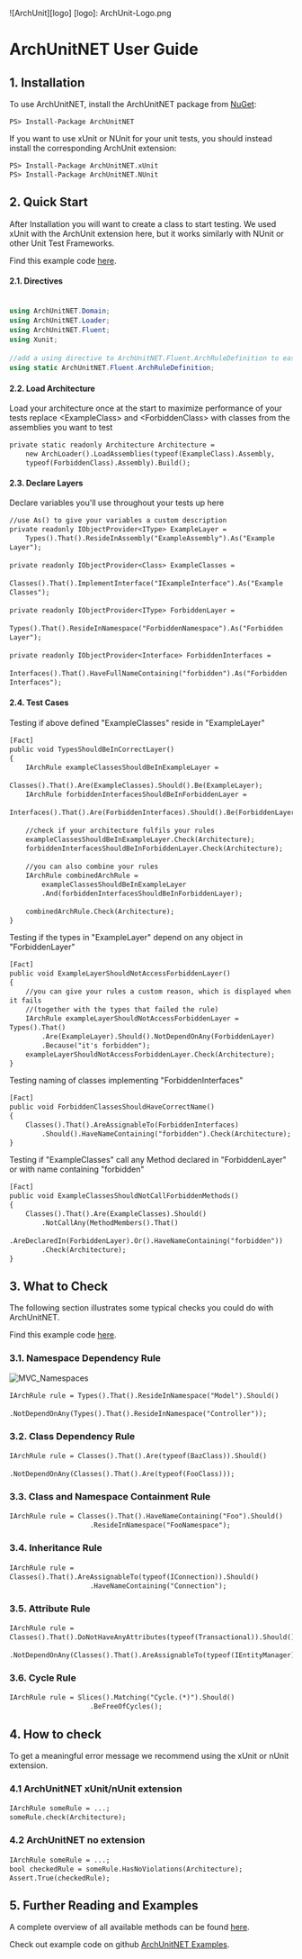 ![ArchUnit][logo]
[logo]: ArchUnit-Logo.png
# ArchUnitNET User Guide

## 1. Installation
To use ArchUnitNET, install the ArchUnitNET package from [NuGet](https://www.nuget.org/packages/TngTech.ArchUnitNET/):
```
PS> Install-Package ArchUnitNET
```
If you want to use xUnit or NUnit for your unit tests, you should instead install the corresponding ArchUnit extension:
```
PS> Install-Package ArchUnitNET.xUnit
PS> Install-Package ArchUnitNET.NUnit
```
## 2. Quick Start

After Installation you will want to create a class to start testing. We used xUnit with the ArchUnit extension here, but it works similarly with NUnit or other Unit Test Frameworks.

Find this example code [here](https://github.com/TNG/ArchUnitNET/blob/master/ExampleTest/ExampleArchUnitTest.cs).
#### 2.1. Directives
```cs

using ArchUnitNET.Domain;
using ArchUnitNET.Loader;
using ArchUnitNET.Fluent;
using Xunit;

//add a using directive to ArchUnitNET.Fluent.ArchRuleDefinition to easily define ArchRules
using static ArchUnitNET.Fluent.ArchRuleDefinition;

```

#### 2.2. Load Architecture
Load your architecture once at the start to maximize performance of your tests
replace <ExampleClass\> and <ForbiddenClass\> with classes from the assemblies you want to test
```
private static readonly Architecture Architecture =
    new ArchLoader().LoadAssemblies(typeof(ExampleClass).Assembly, 
    typeof(ForbiddenClass).Assembly).Build();
```
#### 2.3. Declare Layers
Declare variables you'll use throughout your tests up here
```
//use As() to give your variables a custom description
private readonly IObjectProvider<IType> ExampleLayer =
    Types().That().ResideInAssembly("ExampleAssembly").As("Example Layer");

private readonly IObjectProvider<Class> ExampleClasses =
    Classes().That().ImplementInterface("IExampleInterface").As("Example Classes");

private readonly IObjectProvider<IType> ForbiddenLayer =
    Types().That().ResideInNamespace("ForbiddenNamespace").As("Forbidden Layer");

private readonly IObjectProvider<Interface> ForbiddenInterfaces =
    Interfaces().That().HaveFullNameContaining("forbidden").As("Forbidden Interfaces");

```
#### 2.4. Test Cases

Testing if above defined "ExampleClasses" reside in "ExampleLayer"
```
[Fact]
public void TypesShouldBeInCorrectLayer()
{
    IArchRule exampleClassesShouldBeInExampleLayer =
        Classes().That().Are(ExampleClasses).Should().Be(ExampleLayer);
    IArchRule forbiddenInterfacesShouldBeInForbiddenLayer =
        Interfaces().That().Are(ForbiddenInterfaces).Should().Be(ForbiddenLayer);

    //check if your architecture fulfils your rules
    exampleClassesShouldBeInExampleLayer.Check(Architecture);
    forbiddenInterfacesShouldBeInForbiddenLayer.Check(Architecture);

    //you can also combine your rules
    IArchRule combinedArchRule =
        exampleClassesShouldBeInExampleLayer
		.And(forbiddenInterfacesShouldBeInForbiddenLayer);
			
    combinedArchRule.Check(Architecture);
}
```
Testing if the types in "ExampleLayer" depend on any object in "ForbiddenLayer"
```
[Fact]
public void ExampleLayerShouldNotAccessForbiddenLayer()
{
    //you can give your rules a custom reason, which is displayed when it fails
    //(together with the types that failed the rule)
    IArchRule exampleLayerShouldNotAccessForbiddenLayer = Types().That()
		.Are(ExampleLayer).Should().NotDependOnAny(ForbiddenLayer)
		.Because("it's forbidden");
    exampleLayerShouldNotAccessForbiddenLayer.Check(Architecture);
}
```
Testing naming of classes implementing "ForbiddenInterfaces"
```
[Fact]
public void ForbiddenClassesShouldHaveCorrectName()
{
    Classes().That().AreAssignableTo(ForbiddenInterfaces)
        .Should().HaveNameContaining("forbidden").Check(Architecture);
}
```
Testing if "ExampleClasses" call any Method declared in "ForbiddenLayer" or with name containing "forbidden"
```
[Fact]
public void ExampleClassesShouldNotCallForbiddenMethods()
{
    Classes().That().Are(ExampleClasses).Should()
		.NotCallAny(MethodMembers().That()
		.AreDeclaredIn(ForbiddenLayer).Or().HaveNameContaining("forbidden"))
        .Check(Architecture);
}
```
## 3. What to Check
The following section illustrates some typical checks you could do with ArchUnitNET.

Find this example code [here](https://github.com/TNG/ArchUnitNET).

### 3.1. Namespace Dependency Rule
![MVC_Namespaces](http://www.plantuml.com/plantuml/png/9Owx2i9044Lxlq9_8DDRnK8i12kjPPozPXUoks4UY7wz4PjxuS21CvgpUjHviojDvaW8dRVPVR4zaV9hc8hdU8H1fJT7yq5wfHEwJcT5V2g_bGug-TQANuvNUe8z5AJWv1cfYz4wKLUNlVH6VrHuKgv6ZIjiOS6THM0sBB-S4Isj_mK0)
```
IArchRule rule = Types().That().ResideInNamespace("Model").Should()
                    .NotDependOnAny(Types().That().ResideInNamespace("Controller"));
```
### 3.2. Class Dependency Rule
````
IArchRule rule = Classes().That().Are(typeof(BazClass)).Should()
                    .NotDependOnAny(Classes().That().Are(typeof(FooClass)));
````
### 3.3. Class and Namespace Containment Rule
````
IArchRule rule = Classes().That().HaveNameContaining("Foo").Should()
                    .ResideInNamespace("FooNamespace");
````

### 3.4. Inheritance Rule
````
IArchRule rule = Classes().That().AreAssignableTo(typeof(IConnection)).Should()
                    .HaveNameContaining("Connection");
````

### 3.5. Attribute Rule
````
IArchRule rule = Classes().That().DoNotHaveAnyAttributes(typeof(Transactional)).Should()
                    .NotDependOnAny(Classes().That().AreAssignableTo(typeof(IEntityManager)));
````

### 3.6. Cycle Rule
````
IArchRule rule = Slices().Matching("Cycle.(*)").Should()
                    .BeFreeOfCycles();
````

## 4. How to check

To get a meaningful error message we recommend using 
the xUnit or nUnit extension.

### 4.1 ArchUnitNET xUnit/nUnit extension

````
IArchRule someRule = ...;
someRule.check(Architecture);
````

### 4.2 ArchUnitNET no extension
```
IArchRule someRule = ...;
bool checkedRule = someRule.HasNoViolations(Architecture);
Assert.True(checkedRule);
```

## 5. Further Reading and Examples
A complete overview of all available methods can be found [here](api.md).

Check out example code on github
[ArchUnitNET Examples](https://github.com/TNG/ArchUnitNET/tree/master/ExampleTest "ExampleTests").

